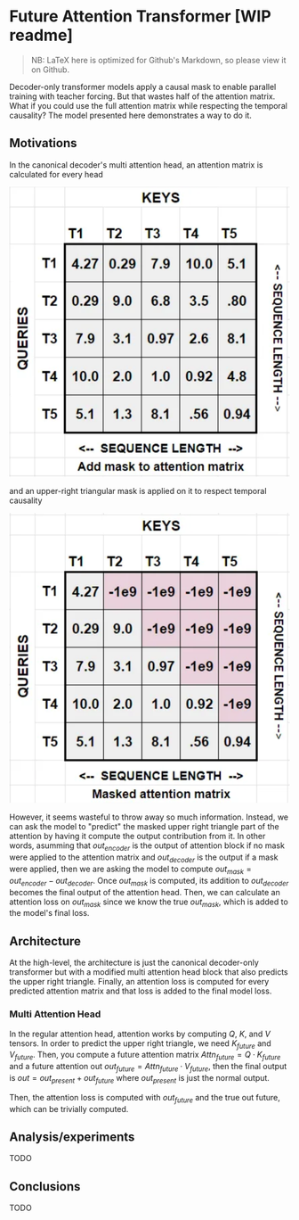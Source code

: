 # Future Attention Transformer [WIP readme]
> NB: LaTeX here is optimized for Github's Markdown, so please view it on Github.

Decoder-only transformer models apply a causal mask to enable parallel training with teacher forcing. But that wastes half of the attention matrix. What if you could use the full attention matrix while respecting the temporal causality? The model presented here demonstrates a way to do it.

## Motivations

In the canonical decoder's multi attention head, an attention matrix is calculated for every head

![sdasd](assets/matrix_2.png)

and an upper-right triangular mask is applied on it to respect temporal causality

![sdasd](assets/matrix_3.png)

However, it seems wasteful to throw away so much information. Instead, we can ask the model to "predict" the masked upper right triangle part of the attention by having it compute the output contribution from it. In other words, asumming that $out_{encoder}$ is the output of attention block if no mask were applied to the attention matrix and $out_{decoder}$ is the output if a mask were applied, then we are asking the model to compute $out_{mask} = out_{encoder} - out_{decoder}$. Once $out_{mask}$ is computed, its addition to $out_{decoder}$ becomes the final output of the attention head. Then, we can calculate an attention loss on $out_{mask}$ since we know the true $out_{mask}$, which is added to the model's final loss.

## Architecture

At the high-level, the architecture is just the canonical decoder-only transformer but with a modified multi attention head block that also predicts the upper right triangle. Finally, an attention loss is computed for every predicted attention matrix and that loss is added to the final model loss.

### Multi Attention Head

In the regular attention head, attention works by computing $Q$, $K$, and $V$ tensors. In order to predict the upper right triangle, we need $K_{future}$ and $V_{future}$. Then, you compute a future attention matrix $Attn_{future} = Q \cdot K_{future}$ and a future attention out $out_{future} = Attn_{future} \cdot  V_{future}$, then the final output is $out = out_{present} + out_{future}$ where $out_{present}$ is just the normal output.

Then, the attention loss is computed with $out_{future}$ and the true out future, which can be trivially computed.

## Analysis/experiments

TODO

## Conclusions

TODO